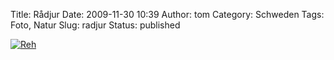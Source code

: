 Title: Rådjur
Date: 2009-11-30 10:39
Author: tom
Category: Schweden
Tags: Foto, Natur
Slug: radjur
Status: published

[![Reh](http://www.fiket.de/pic/radjursvartvit_s.jpg "Reh")](http://www.fiket.de/pic/radjursvartvit_l.jpg)

